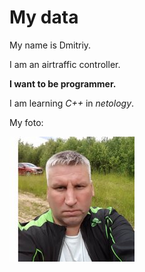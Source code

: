 # My data

My name is Dmitriy.

I am an airtraffic controller.

**I want to be programmer.**

I am learning *C++* in *netology*.

My foto:

![foto](dima.jpg)
